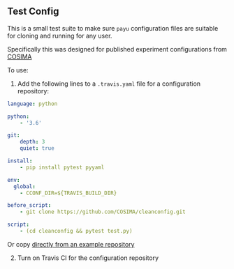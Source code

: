 ## Test Config

This is a small test suite to make sure `payu` configuration files are suitable for cloning and running for any user.

Specifically this was designed for published experiment configurations from [COSIMA](https://github.com/COSIMA?language=shell)

To use:

1. Add the following lines to a `.travis.yaml` file for a configuration repository:

```yaml
language: python

python:
    - '3.6'

git:
    depth: 3
    quiet: true

install:
    - pip install pytest pyyaml

env:
  global:
    - CCONF_DIR=${TRAVIS_BUILD_DIR}

before_script:
    - git clone https://github.com/COSIMA/cleanconfig.git

script:
    - (cd cleanconfig && pytest test.py)
```

Or copy [directly from an example repository](https://github.com/COSIMA/1deg_jra55_iaf/blob/master/.travis.yml)

2. Turn on Travis CI for the configuration repository